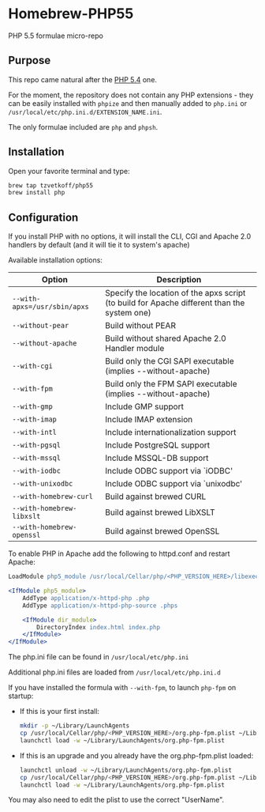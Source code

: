 
# Homebrew-PHP55

PHP 5.5 formulae micro-repo

## Purpose

This repo came natural after the [PHP 5.4](https://github.com/tzvetkoff/homebrew-php54) one.

For the moment, the repository does not contain any PHP extensions - they can be easily installed with `phpize` and then manually added to `php.ini` or `/usr/local/etc/php.ini.d/EXTENSION_NAME.ini`.

The only formulae included are `php` and `phpsh`.

## Installation

Open your favorite terminal and type:

``` bash
brew tap tzvetkoff/php55
brew install php
```

## Configuration

If you install PHP with no options, it will install the CLI, CGI and Apache 2.0 handlers by default (and it will tie it to system's apache)

Available installation options:

| Option                       | Description                                                                                 |
| ---------------------------- | ------------------------------------------------------------------------------------------- |
| `--with-apxs=/usr/sbin/apxs` | Specify the location of the apxs script (to build for Apache different than the system one) |
| `--without-pear`             | Build without PEAR                                                                          |
| `--without-apache`           | Build without shared Apache 2.0 Handler module                                              |
| `--with-cgi`                 | Build only the CGI SAPI executable (implies --without-apache)                               |
| `--with-fpm`                 | Build only the FPM SAPI executable (implies --without-apache)                               |
| `--with-gmp`                 | Include GMP support                                                                         |
| `--with-imap`                | Include IMAP extension                                                                      |
| `--with-intl`                | Include internationalization support                                                        |
| `--with-pgsql`               | Include PostgreSQL support                                                                  |
| `--with-mssql`               | Include MSSQL-DB support                                                                    |
| `--with-iodbc`               | Include ODBC support via `iODBC'                                                            |
| `--with-unixodbc`            | Include ODBC support via `unixodbc'                                                         |
| `--with-homebrew-curl`       | Build against brewed CURL                                                                   |
| `--with-homebrew-libxslt`    | Build against brewed LibXSLT                                                                |
| `--with-homebrew-openssl`    | Build against brewed OpenSSL                                                                |

To enable PHP in Apache add the following to httpd.conf and restart Apache:

``` apache
LoadModule php5_module /usr/local/Cellar/php/<PHP_VERSION_HERE>/libexec/apache2/libphp5.so

<IfModule php5_module>
    AddType application/x-httpd-php .php
    AddType application/x-httpd-php-source .phps

    <IfModule dir_module>
        DirectoryIndex index.html index.php
    </IfModule>
</IfModule>
```

The php.ini file can be found in `/usr/local/etc/php.ini`

Additional php.ini files are loaded from `/usr/local/etc/php.ini.d`

If you have installed the formula with `--with-fpm`, to launch `php-fpm` on startup:

* If this is your first install:
  ``` bash
  mkdir -p ~/Library/LaunchAgents
  cp /usr/local/Cellar/php/<PHP_VERSION_HERE>/org.php-fpm.plist ~/Library/LaunchAgents/
  launchctl load -w ~/Library/LaunchAgents/org.php-fpm.plist
  ```

* If this is an upgrade and you already have the org.php-fpm.plist loaded:
  ``` bash
  launchctl unload -w ~/Library/LaunchAgents/org.php-fpm.plist
  cp /usr/local/Cellar/php/<PHP_VERSION_HERE>/org.php-fpm.plist ~/Library/LaunchAgents/
  launchctl load -w ~/Library/LaunchAgents/org.php-fpm.plist
  ```

You may also need to edit the plist to use the correct "UserName".

